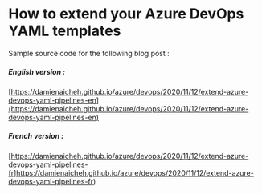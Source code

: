 # How to extend your Azure DevOps YAML templates

Sample source code for the following blog post :

##### English version :
[https://damienaicheh.github.io/azure/devops/2020/11/12/extend-azure-devops-yaml-pipelines-en](https://damienaicheh.github.io/azure/devops/2020/11/12/extend-azure-devops-yaml-pipelines-en)

##### French version :
[https://damienaicheh.github.io/azure/devops/2020/11/12/extend-azure-devops-yaml-pipelines-fr]https://damienaicheh.github.io/azure/devops/2020/11/12/extend-azure-devops-yaml-pipelines-fr)
